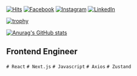 [![Hits](https://hits.seeyoufarm.com/api/count/incr/badge.svg?url=https%3A%2F%2Fgithub.com%2Ftthugy%2Fhit-counter&count_bg=%23B4B4B4&title_bg=%233C81C6&icon=react.svg&&icon_color=%23E7E7E7&title=visitors&edge_flat=false)](https://hits.seeyoufarm.com)
[![Facebook](https://img.shields.io/badge/-Facebook-1877f2?style=round-square&logo=facebook&logoColor=white&link=https://www.facebook.com/profile.php?id=100003132678348)](https://www.facebook.com/profile.php?id=100003132678348)
[![Instagram](https://img.shields.io/badge/-Instagram-e4405f?style=round-square&logo=instagram&logoColor=white&link=https://www.instagram.com/offxos)](https://www.instagram.com/offxos/)
[![LinkedIn](https://img.shields.io/badge/-LinkedIn-0077b5?style=round-square&logo=linkedin&logoColor=white&link=https://www.linkedin.com/in/wonseok-choi-b6041922b)](https://www.linkedin.com/in/wonseok-choi-b6041922b)

[![trophy](https://github-profile-trophy.vercel.app/?username=tthugy&column=4)](https://github.com/ryo-ma/github-profile-trophy)

[![Anurag's GitHub stats](https://github-readme-stats.vercel.app/api?username=tthugy)](https://github.com/anuraghazra/github-readme-stats)




## Frontend Engineer

 `# React` `# Next.js` `# Javascript`  `# Axios` `# Zustand`
